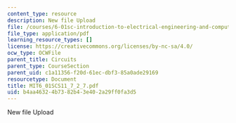 ```yaml
---
content_type: resource
description: New file Upload
file: /courses/6-01sc-introduction-to-electrical-engineering-and-computer-science-i-spring-2011/b4aa46324b7382b43e402a29ff0fa3d5_MIT6_01SCS11_7_2_7.pdf
file_type: application/pdf
learning_resource_types: []
license: https://creativecommons.org/licenses/by-nc-sa/4.0/
ocw_type: OCWFile
parent_title: Circuits
parent_type: CourseSection
parent_uid: c1a11356-f20d-61ec-dbf3-85a0ade29169
resourcetype: Document
title: MIT6_01SCS11_7_2_7.pdf
uid: b4aa4632-4b73-82b4-3e40-2a29ff0fa3d5
---
```

New file Upload